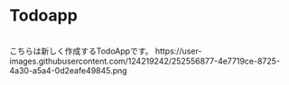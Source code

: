 # Todoapp
<br>
こちらは新しく作成するTodoAppです。
https://user-images.githubusercontent.com/124219242/252556877-4e7719ce-8725-4a30-a5a4-0d2eafe49845.png
